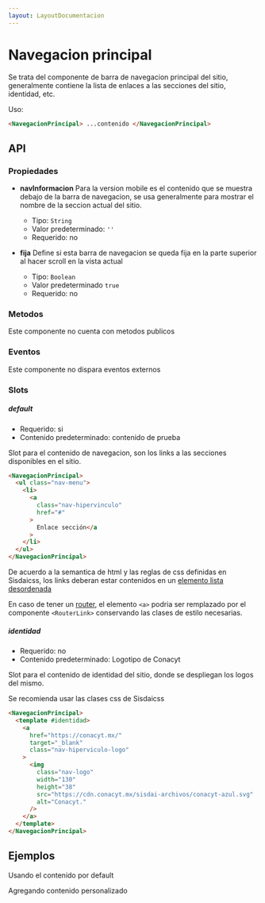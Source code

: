 ```yaml
---
layout: LayoutDocumentacion
---
```


# Navegacion principal

Se trata del componente de barra de navegacion principal del sitio, generalmente contiene la lista de enlaces a las secciones del sitio, identidad, etc.

Uso:

```html
<NavegacionPrincipal> ...contenido </NavegacionPrincipal>
```

<section id="api">

## API

### Propiedades

- **navInformacion**
  Para la version mobile es el contenido que se muestra debajo de la barra de navegacion, se usa generalmente para mostrar el nombre de la seccion actual del sitio.

  - Tipo: `String`
  - Valor predeterminado: `''`
  - Requerido: no

- **fija**
  Define si esta barra de navegacion se queda fija en la parte superior al hacer scroll en la vista actual
  - Tipo: `Boolean`
  - Valor predeterminado `true`
  - Requerido: no

### Metodos

Este componente no cuenta con metodos publicos

### Eventos

Este componente no dispara eventos externos

### Slots

##### default

- Requerido: si
- Contenido predeterminado: contenido de prueba

Slot para el contenido de navegacion, son los links a las secciones disponibles en el sitio.

```html
<NavegacionPrincipal>
  <ul class="nav-menu">
    <li>
      <a
        class="nav-hipervinculo"
        href="#"
      >
        Enlace sección</a
      >
    </li>
  </ul>
</NavegacionPrincipal>
```

De acuerdo a la semantica de html y las reglas de css definidas en Sisdaicss, los links deberan estar contenidos en un [elemento lista desordenada](https://developer.mozilla.org/en-US/docs/Web/HTML/Element/ul)

En caso de tener un [router](https://router.vuejs.org/), el elemento `<a>` podria ser remplazado por el componente `<RouterLink>` conservando las clases de estilo necesarias.

##### identidad

- Requerido: no
- Contenido predeterminado: Logotipo de Conacyt

Slot para el contenido de identidad del sitio, donde se despliegan los logos del mismo.

Se recomienda usar las clases css de Sisdaicss

```html
<NavegacionPrincipal>
  <template #identidad>
    <a
      href="https://conacyt.mx/"
      target="_blank"
      class="nav-hiperviculo-logo"
    >
      <img
        class="nav-logo"
        width="130"
        height="38"
        src="https://cdn.conacyt.mx/sisdai-archivos/conacyt-azul.svg"
        alt="Conacyt."
      />
    </a>
  </template>
</NavegacionPrincipal>
```

</section>

<section id="ejemplos">

## Ejemplos

Usando el contenido por default

<utils-ejemplo-doc ruta="navegacion-principal/basico.vue"/>

Agregando contenido personalizado

<utils-ejemplo-doc ruta="navegacion-principal/contenido-personalizado.vue"/>

</section>
